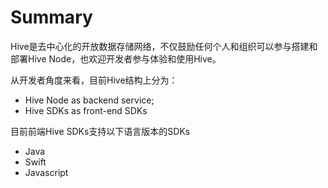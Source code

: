 # Summary

Hive是去中心化的开放数据存储网络，不仅鼓励任何个人和组织可以参与搭建和部署Hive Node，也欢迎开发者参与体验和使用Hive。

从开发者角度来看，目前Hive结构上分为：

* Hive Node as backend service;
* Hive SDKs as front-end SDKs

目前前端Hive SDKs支持以下语言版本的SDKs

* Java
* Swift
* Javascript
